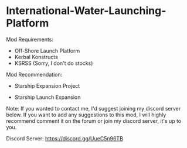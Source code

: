 # International-Water-Launching-Platform
Mod Requirements:

- Off-Shore Launch Platform
- Kerbal Konstructs
- KSRSS (Sorry, I don't do stocks)

Mod Recommendation:

- Starship Expansion Project

- Starship Launch Expansion

Note: If you wanted to contact me, I'd suggest joining my discord server below. If you want to add any suggestions to this mod, I will highly recommend comment it on the forum or join my discord server, it's up to you.

Discord Server: https://discord.gg/UueC5n96TB
